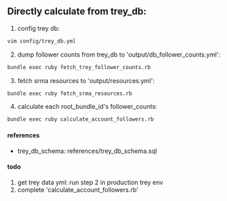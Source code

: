 ##  Directly calculate from trey_db:

1. config trey db:

 ``` bash
vim config/trey_db.yml
```

2. dump follower counts from trey_db to 'output/db_follower_counts.yml':

 ```bash
bundle exec ruby fetch_trey_follower_counts.rb
```

3. fetch srma resources to 'output/resources.yml':

 ```bash
bundle exec ruby fetch_srma_resources.rb
```

4. calculate each root_bundle_id's follower_counts:
    
 ```bash
bundle exec ruby calculate_account_followers.rb
```


#### references

* trey_db_schema: references/trey_db_schema.sql

#### todo

1. get trey data yml: run step 2 in production trey env
2. complete 'calculate_account_followers.rb'
